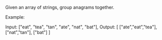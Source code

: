 Given an array of strings, group anagrams together.

Example:

Input: ["eat", "tea", "tan", "ate", "nat", "bat"],
Output:
[
["ate","eat","tea"],
["nat","tan"],
["bat"]
]

